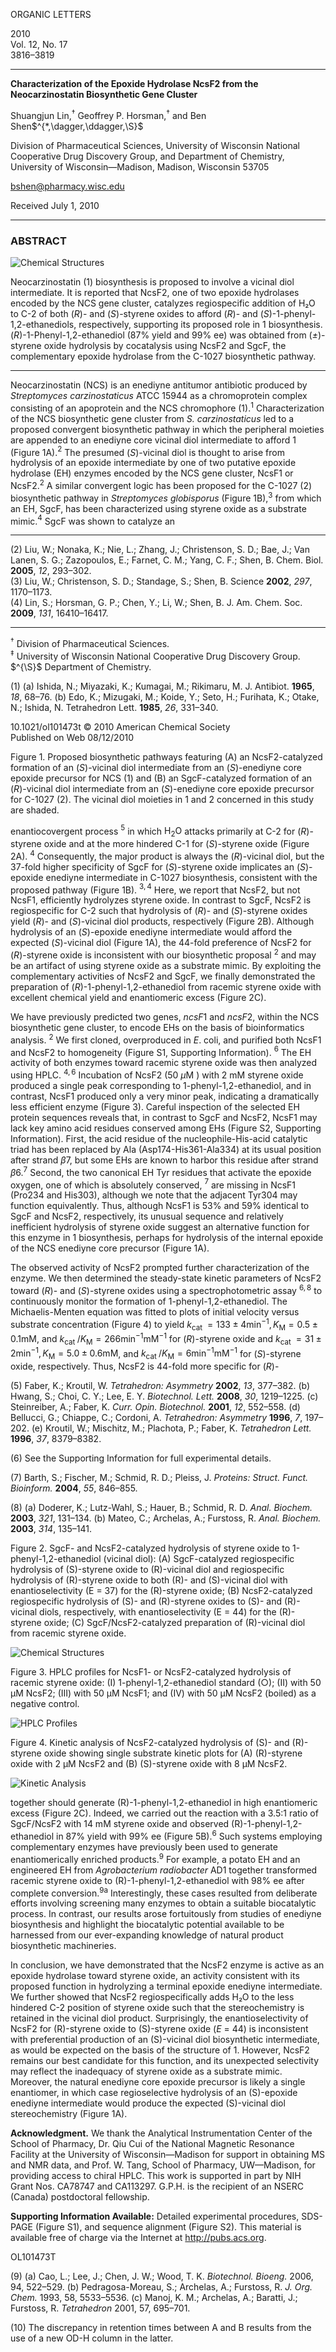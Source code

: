 
ORGANIC LETTERS

2010  
Vol. 12, No. 17  
3816–3819  

---

**Characterization of the Epoxide Hydrolase NcsF2 from the Neocarzinostatin Biosynthetic Gene Cluster**

Shuangjun Lin,$^{\dagger}$ Geoffrey P. Horsman,$^{\dagger}$ and Ben Shen$^{*,\dagger,\ddagger,\S}$

Division of Pharmaceutical Sciences, University of Wisconsin National Cooperative Drug Discovery Group, and Department of Chemistry, University of Wisconsin—Madison, Madison, Wisconsin 53705  

bshen@pharmacy.wisc.edu  

Received July 1, 2010  

---

### ABSTRACT

![Chemical Structures](https://i.imgur.com/chemical_structures.png)

Neocarzinostatin (1) biosynthesis is proposed to involve a vicinal diol intermediate. It is reported that NcsF2, one of two epoxide hydrolases encoded by the NCS gene cluster, catalyzes regiospecific addition of H₂O to C-2 of both (*R*)- and (*S*)-styrene oxides to afford (*R*)- and (*S*)-1-phenyl-1,2-ethanediols, respectively, supporting its proposed role in 1 biosynthesis. (*R*)-1-Phenyl-1,2-ethanediol (87% yield and 99% ee) was obtained from (*±*)-styrene oxide hydrolysis by cocatalysis using NcsF2 and SgcF, the complementary epoxide hydrolase from the C-1027 biosynthetic pathway.

---

Neocarzinostatin (NCS) is an enediyne antitumor antibiotic produced by *Streptomyces carzinostaticus* ATCC 15944 as a chromoprotein complex consisting of an apoprotein and the NCS chromophore (1).$^{1}$ Characterization of the NCS biosynthetic gene cluster from *S.* *carzinostaticus* led to a proposed convergent biosynthetic pathway in which the peripheral moieties are appended to an enediyne core vicinal diol intermediate to afford 1 (Figure 1A).$^{2}$ The presumed (*S*)-vicinal diol is thought to arise from hydrolysis of an epoxide intermediate by one of two putative epoxide hydrolase (EH) enzymes encoded by the NCS gene cluster, NcsF1 or NcsF2.$^{2}$ A similar convergent logic has been proposed for the C-1027 (2) biosynthetic pathway in *Streptomyces globisporus* (Figure 1B),$^{3}$ from which an EH, SgcF, has been characterized using styrene oxide as a substrate mimic.$^{4}$ SgcF was shown to catalyze an

---

(2) Liu, W.; Nonaka, K.; Nie, L.; Zhang, J.; Christenson, S. D.; Bae, J.; Van Lanen, S. G.; Zazopoulos, E.; Farnet, C. M.; Yang, C. F.; Shen, B. Chem. Biol. **2005**, *12*, 293–302.  
(3) Liu, W.; Christenson, S. D.; Standage, S.; Shen, B. Science **2002**, *297*, 1170–1173.  
(4) Lin, S.; Horsman, G. P.; Chen, Y.; Li, W.; Shen, B. J. Am. Chem. Soc. **2009**, *131*, 16410–16417.  

---

$^{\dagger}$ Division of Pharmaceutical Sciences.  
$^{\ddagger}$ University of Wisconsin National Cooperative Drug Discovery Group.  
$^{\S}$ Department of Chemistry.  

(1) (a) Ishida, N.; Miyazaki, K.; Kumagai, M.; Rikimaru, M. J. Antibiot. **1965**, *18*, 68–76. (b) Edo, K.; Mizugaki, M.; Koide, Y.; Seto, H.; Furihata, K.; Otake, N.; Ishida, N. Tetrahedron Lett. **1985**, *26*, 331–340.  

10.1021/ol101473t © 2010 American Chemical Society  
Published on Web 08/12/2010

Figure 1. Proposed biosynthetic pathways featuring (A) an NcsF2-catalyzed formation of an $(S)$-vicinal diol intermediate from an $(S)$-enediyne core epoxide precursor for NCS (1) and (B) an SgcF-catalyzed formation of an $(R)$-vicinal diol intermediate from an $(S)$-enediyne core epoxide precursor for C-1027 (2). The vicinal diol moieties in 1 and 2 concerned in this study are shaded.

enantiocovergent process ${ }^{5}$ in which $\mathrm{H}_{2} \mathrm{O}$ attacks primarily at C-2 for $(R)$-styrene oxide and at the more hindered C-1 for $(S)$-styrene oxide (Figure 2A). ${ }^{4}$ Consequently, the major product is always the $(R)$-vicinal diol, but the 37-fold higher specificity of SgcF for $(S)$-styrene oxide implicates an $(S)$-epoxide enediyne intermediate in C-1027 biosynthesis, consistent with the proposed pathway (Figure 1B). ${ }^{3,4}$ Here, we report that NcsF2, but not NcsF1, efficiently hydrolyzes styrene oxide. In contrast to SgcF, NcsF2 is regiospecific for C-2 such that hydrolysis of $(R)$- and $(S)$-styrene oxides yield $(R)$- and $(S)$-vicinal diol products, respectively (Figure 2B). Although hydrolysis of an $(S)$-epoxide enediyne intermediate would afford the expected $(S)$-vicinal diol (Figure 1A), the 44-fold preference of NcsF2 for $(R)$-styrene oxide is inconsistent with our biosynthetic proposal ${ }^{2}$ and may be an artifact of using styrene oxide as a substrate mimic. By exploiting the complementary activities of NcsF2 and SgcF, we finally demonstrated the preparation of $(R)$-1-phenyl-1,2-ethanediol from racemic styrene oxide with excellent chemical yield and enantiomeric excess (Figure 2C).

We have previously predicted two genes, $n c s F 1$ and $n c s F 2$, within the NCS biosynthetic gene cluster, to encode EHs on the basis of bioinformatics analysis. ${ }^{2}$ We first cloned, overproduced in $E$. coli, and purified both NcsF1 and NcsF2 to homogeneity (Figure S1, Supporting Information). ${ }^{6}$ The EH activity of both enzymes toward racemic styrene oxide was then analyzed using HPLC. ${ }^{4,6}$ Incubation of NcsF2 (50 $\mu \mathrm{M}$ ) with 2 mM styrene oxide produced a single peak corresponding to 1-phenyl-1,2-ethanediol, and in contrast, NcsF1 produced only a very minor peak, indicating a dramatically less efficient enzyme (Figure 3). Careful inspection of the selected EH protein sequences reveals that, in contrast to SgcF and NcsF2, NcsF1 may lack key amino acid residues conserved among EHs (Figure S2, Supporting Information). First, the acid residue of the nucleophile-His-acid catalytic triad has been replaced by Ala (Asp174-His361-Ala334) at its usual position after strand $\beta 7$, but some EHs are known to harbor this residue after strand $\beta 6 .{ }^{7}$ Second, the two canonical EH Tyr residues that activate the epoxide oxygen, one of which is absolutely conserved, ${ }^{7}$ are missing in NcsF1 (Pro234 and His303), although we note that the adjacent Tyr304 may function equivalently. Thus, although NcsF1 is 53% and 59% identical to SgcF and NcsF2, respectively, its unusual sequence and relatively inefficient hydrolysis of styrene oxide suggest an alternative function for this enzyme in 1 biosynthesis, perhaps for hydrolysis of the internal epoxide of the NCS enediyne core precursor (Figure 1A).

The observed activity of NcsF2 prompted further characterization of the enzyme. We then determined the steady-state kinetic parameters of NcsF2 toward $(R)$- and $(S)$-styrene oxides using a spectrophotometric assay ${ }^{6,8}$ to continuously monitor the formation of 1-phenyl-1,2-ethanediol. The Michaelis-Menten equation was fitted to plots of initial velocity versus substrate concentration (Figure 4) to yield $k_{\text {cat }}=133 \pm 4 \min ^{-1}, K_{\mathrm{M}}=0.5 \pm 0.1 \mathrm{mM}$, and $k_{\text {cat }} / K_{\mathrm{M}}=266 \min ^{-1} \mathrm{mM}^{-1}$ for $(R)$-styrene oxide and $k_{\text {cat }}=31 \pm 2 \min ^{-1}, K_{\mathrm{M}}=5.0 \pm 0.6 \mathrm{mM}$, and $k_{\text {cat }} / K_{\mathrm{M}}=6 \min ^{-1} \mathrm{mM}^{-1}$ for $(S)$-styrene oxide, respectively. Thus, NcsF2 is 44-fold more specific for $(R)$-

(5) Faber, K.; Kroutil, W. *Tetrahedron: Asymmetry* **2002**, *13*, 377–382. (b) Hwang, S.; Choi, C. Y.; Lee, E. Y. *Biotechnol. Lett.* **2008**, *30*, 1219–1225. (c) Steinreiber, A.; Faber, K. *Curr. Opin. Biotechnol.* **2001**, *12*, 552–558. (d) Bellucci, G.; Chiappe, C.; Cordoni, A. *Tetrahedron: Asymmetry* **1996**, *7*, 197–202. (e) Kroutil, W.; Mischitz, M.; Plachota, P.; Faber, K. *Tetrahedron Lett.* **1996**, *37*, 8379–8382.

(6) See the Supporting Information for full experimental details.

(7) Barth, S.; Fischer, M.; Schmid, R. D.; Pleiss, J. *Proteins: Struct. Funct. Bioinform.* **2004**, *55*, 846–855.

(8) (a) Doderer, K.; Lutz-Wahl, S.; Hauer, B.; Schmid, R. D. *Anal. Biochem.* **2003**, *321*, 131–134. (b) Mateo, C.; Archelas, A.; Furstoss, R. *Anal. Biochem.* **2003**, *314*, 135–141.

Figure 2. SgcF- and NcsF2-catalyzed hydrolysis of styrene oxide to 1-phenyl-1,2-ethanediol (vicinal diol): (A) SgcF-catalyzed regiospecific hydrolysis of (S)-styrene oxide to (R)-vicinal diol and regiospecific hydrolysis of (R)-styrene oxide to both (R)- and (S)-vicinal diol with enantioselectivity (E = 37) for the (R)-styrene oxide; (B) NcsF2-catalyzed regiospecific hydrolysis of (S)- and (R)-styrene oxides to (S)- and (R)-vicinal diols, respectively, with enantioselectivity (E = 44) for the (R)-styrene oxide; (C) SgcF/NcsF2-catalyzed preparation of (R)-vicinal diol from racemic styrene oxide.

![Chemical Structures](chemical_structures.png)

Figure 3. HPLC profiles for NcsF1- or NcsF2-catalyzed hydrolysis of racemic styrene oxide: (I) 1-phenyl-1,2-ethanediol standard (○); (II) with 50 μM NcsF2; (III) with 50 μM NcsF1; and (IV) with 50 μM NcsF2 (boiled) as a negative control.

![HPLC Profiles](hplc_profiles.png)

Figure 4. Kinetic analysis of NcsF2-catalyzed hydrolysis of (S)- and (R)-styrene oxide showing single substrate kinetic plots for (A) (R)-styrene oxide with 2 μM NcsF2 and (B) (S)-styrene oxide with 8 μM NcsF2.

![Kinetic Analysis](kinetic_analysis.png)

together should generate (R)-1-phenyl-1,2-ethanediol in high enantiomeric excess (Figure 2C). Indeed, we carried out the reaction with a 3.5:1 ratio of SgcF/NcsF2 with 14 mM styrene oxide and observed (R)-1-phenyl-1,2-ethanediol in 87% yield with 99% ee (Figure 5B).<sup>6</sup> Such systems employing complementary enzymes have previously been used to generate enantiomerically enriched products.<sup>9</sup> For example, a potato EH and an engineered EH from *Agrobacterium radiobacter* AD1 together transformed racemic styrene oxide to (R)-1-phenyl-1,2-ethanediol with 98% ee after complete conversion.<sup>9a</sup> Interestingly, these cases resulted from deliberate efforts involving screening many enzymes to obtain a suitable biocatalytic process. In contrast, our results arose fortuitously from studies of enediyne biosynthesis and highlight the biocatalytic potential available to be harnessed from our ever-expanding knowledge of natural product biosynthetic machineries.

In conclusion, we have demonstrated that the NcsF2 enzyme is active as an epoxide hydrolase toward styrene oxide, an activity consistent with its proposed function in hydrolyzing a terminal epoxide enediyne intermediate. We further showed that NcsF2 regiospecifically adds H₂O to the less hindered C-2 position of styrene oxide such that the stereochemistry is retained in the vicinal diol product. Surprisingly, the enantioselectivity of NcsF2 for (R)-styrene oxide to (S)-styrene oxide (*E* = 44) is inconsistent with preferential production of an (S)-vicinal diol biosynthetic intermediate, as would be expected on the basis of the structure of 1. However, NcsF2 remains our best candidate for this function, and its unexpected selectivity may reflect the inadequacy of styrene oxide as a substrate mimic. Moreover, the natural enediyne core epoxide precursor is likely a single enantiomer, in which case regioselective hydrolysis of an (S)-epoxide enediyne intermediate would produce the expected (S)-vicinal diol stereochemistry (Figure 1A).

**Acknowledgment.** We thank the Analytical Instrumentation Center of the School of Pharmacy, Dr. Qiu Cui of the National Magnetic Resonance Facility at the University of Wisconsin—Madison for support in obtaining MS and NMR data, and Prof. W. Tang, School of Pharmacy, UW—Madison, for providing access to chiral HPLC. This work is supported in part by NIH Grant Nos. CA78747 and CA113297. G.P.H. is the recipient of an NSERC (Canada) postdoctoral fellowship.

**Supporting Information Available:** Detailed experimental procedures, SDS-PAGE (Figure S1), and sequence alignment (Figure S2). This material is available free of charge via the Internet at http://pubs.acs.org.

OL101473T

(9) (a) Cao, L.; Lee, J.; Chen, J. W.; Wood, T. K. *Biotechnol. Bioeng.* 2006, 94, 522–529. (b) Pedragosa-Moreau, S.; Archelas, A.; Furstoss, R. *J. Org. Chem.* 1993, 58, 5533–5536. (c) Manoj, K. M.; Archelas, A.; Baratti, J.; Furstoss, R. *Tetrahedron* 2001, 57, 695–701.

(10) The discrepancy in retention times between A and B results from the use of a new OD-H column in the latter.

